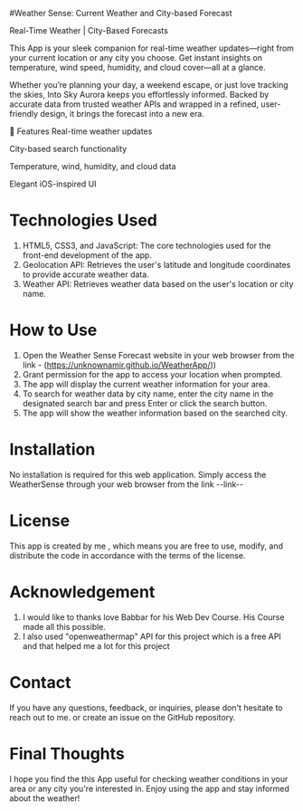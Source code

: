 #Weather Sense: Current Weather and City-based Forecast

Real-Time Weather | City-Based Forecasts

This App is your sleek companion for real-time weather updates—right from your current location or any city you choose.
Get instant insights on temperature, wind speed, humidity, and cloud cover—all at a glance.

Whether you’re planning your day, a weekend escape, or just love tracking the skies, Into Sky Aurora keeps you effortlessly informed.
Backed by accurate data from trusted weather APIs and wrapped in a refined, user-friendly design, it brings the forecast into a new era.

🌟 Features
Real-time weather updates

City-based search functionality

Temperature, wind, humidity, and cloud data

Elegant iOS-inspired UI

# Technologies Used

1. HTML5, CSS3, and JavaScript: The core technologies used for the front-end development of the app.
2. Geolocation API: Retrieves the user's latitude and longitude coordinates to provide accurate weather data.
3. Weather API: Retrieves weather data based on the user's location or city name.

# How to Use

1. Open the Weather Sense Forecast website in your web browser from the link - (https://unknownamir.github.io/WeatherApp/))
2. Grant permission for the app to access your location when prompted.
3. The app will display the current weather information for your area.
4. To search for weather data by city name, enter the city name in the designated search bar and press Enter or click the search button.
5. The app will show the weather information based on the searched city.

# Installation

No installation is required for this web application. Simply access the WeatherSense through your web browser from the link --link--

# License

This app is created by me , which means you are free to use, modify, and distribute the code in accordance with the terms of the license.

# Acknowledgement

1. I would like to thanks love Babbar for his Web Dev Course. His Course made all this possible.
2. I also used "openweathermap" API for this project which is a free API and that helped me a lot for this project

# Contact

If you have any questions, feedback, or inquiries, please don't hesitate to reach out to me.
or create an issue on the GitHub repository.

# Final Thoughts

I hope you find the this App useful for checking weather conditions in your area or any city you're interested in. 
Enjoy using the app and stay informed about the weather!

